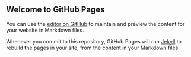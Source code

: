 ## Welcome to GitHub Pages

You can use the [editor on GitHub](https://github.com/mi-prata/DevelopingDataProducts/edit/master/index.md) to maintain and preview the content for your website in Markdown files.

Whenever you commit to this repository, GitHub Pages will run [Jekyll](https://jekyllrb.com/) to rebuild the pages in your site, from the content in your Markdown files.
